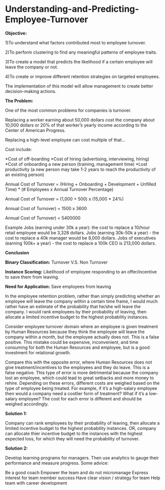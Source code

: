 # Understanding-and-Predicting-Employee-Turnover

**Objective:**

1)To understand what factors contributed most to employee turnover.

2)To perform clustering to find any meaningful patterns of employee traits.

3)To create a model that predicts the likelihood if a certain employee will leave the company or not.

4)To create or improve different retention strategies on targeted employees.

The implementation of this model will allow management to create better decision-making actions.


**The Problem:**

One of the most common problems for companies is turnover.

Replacing a worker earning about 50,000 dollars cost the company about 10,000 dollars or 20% of that worker’s yearly income according to the Center of American Progress.

Replacing a high-level employee can cost multiple of that...

Cost include:

*Cost of off-boarding
*Cost of hiring (advertising, interviewing, hiring)
*Cost of onboarding a new person (training, management time)
*Lost productivity (a new person may take 1-2 years to reach the productivity of an existing person)

Annual Cost of Turnover = (Hiring + Onboarding + Development + Unfilled Time) * (# Employees x Annual Turnover Percentage)

Annual Cost of Turnover = (1,000 + 500) x (15,000 * 24%)

Annual Cost of Turnover) = 1500 x 3600

Annual Cost of Turnover) = 5400000

Example
Jobs (earning under 30k a year): the cost to replace a 10/hour retail employee would be 3,328 dollars.
Jobs (earning 30k-50k a year) - the cost to replace a 40k manager would be 8,000 dollars.
Jobs of executives (earning 100k+ a year) - the cost to replace a 100k CEO is 213,000 dollars.

**Conclusion**

**Binary Classification:** Turnover V.S. Non Turnover

**Instance Scoring:** Likelihood of employee responding to an offer/incentive to save them from leaving.

**Need for Application:** Save employees from leaving

In the employee retention problem, rather than simply predicting whether an employee will leave the company within a certain time frame, I would much rather have an estimate of the probability that he/she will leave the company. I would rank employees by their probability of leaving, then allocate a limited incentive budget to the highest probability instances.

Consider employee turnover domain where an employee is given treatment by Human Resources because they think the employee will leave the company within a month, but the employee actually does not. This is a false positive. This mistake could be expensive, inconvenient, and time consuming for both the Human Resources and employee, but is a good investment for relational growth.

Compare this with the opposite error, where Human Resources does not give treatment/incentives to the employees and they do leave. This is a false negative. This type of error is more detrimental because the company lost an employee, which could lead to great setbacks and more money to rehire. Depending on these errors, different costs are weighed based on the type of employee being treated. For example, if it’s a high-salary employee then would a company need a costlier form of treatment? What if it’s a low-salary employee? The cost for each error is different and should be weighed accordingly.

**Solution 1:**

Company can rank employees by their probability of leaving, then allocate a limited incentive budget to the highest probability instances.
OR, company can allocate thier incentive budget to the instances with the highest expected loss, for which they will need the probability of turnover.

**Solution 2:**

Develop learning programs for managers. Then use analytics to gauge their performance and measure progress. Some advice:

Be a good coach
Empower the team and do not micromanage
Express interest for team member success
Have clear vision / strategy for team
Help team with career development
